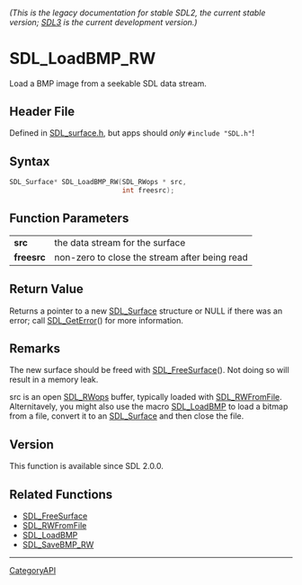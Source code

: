 ###### (This is the legacy documentation for stable SDL2, the current stable version; [SDL3](https://wiki.libsdl.org/SDL3/) is the current development version.)
# SDL_LoadBMP_RW

Load a BMP image from a seekable SDL data stream.

## Header File

Defined in [SDL_surface.h](https://github.com/libsdl-org/SDL/blob/SDL2/include/SDL_surface.h), but apps should _only_ `#include "SDL.h"`!

## Syntax

```c
SDL_Surface* SDL_LoadBMP_RW(SDL_RWops * src,
                            int freesrc);

```

## Function Parameters

|                 |                                               |
| --------------- | --------------------------------------------- |
| **src**         | the data stream for the surface               |
| **freesrc**     | non-zero to close the stream after being read |

## Return Value

Returns a pointer to a new [SDL_Surface](SDL_Surface) structure or NULL if
there was an error; call [SDL_GetError](SDL_GetError)() for more
information.

## Remarks

The new surface should be freed with [SDL_FreeSurface](SDL_FreeSurface)().
Not doing so will result in a memory leak.

src is an open [SDL_RWops](SDL_RWops) buffer, typically loaded with
[SDL_RWFromFile](SDL_RWFromFile). Alternitavely, you might also use the
macro [SDL_LoadBMP](SDL_LoadBMP) to load a bitmap from a file, convert it
to an [SDL_Surface](SDL_Surface) and then close the file.

## Version

This function is available since SDL 2.0.0.

## Related Functions

* [SDL_FreeSurface](SDL_FreeSurface)
* [SDL_RWFromFile](SDL_RWFromFile)
* [SDL_LoadBMP](SDL_LoadBMP)
* [SDL_SaveBMP_RW](SDL_SaveBMP_RW)

----
[CategoryAPI](CategoryAPI)

